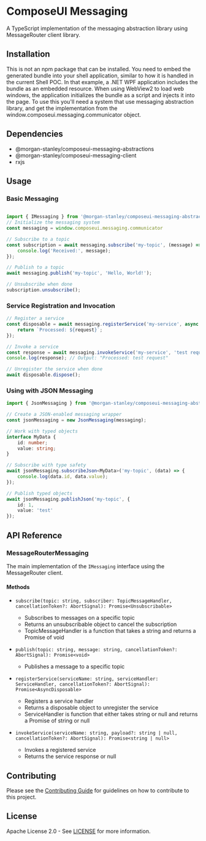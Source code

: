 # ComposeUI Messaging

A TypeScript implementation of the messaging abstraction library using MessageRouter client library.

## Installation
This is not an npm package that can be installed. You need to embed the generated bundle into your shell application, similar to how it is handled in the current Shell POC. In that example, a .NET WPF application includes the bundle as an embedded resource. When using WebView2 to load web windows, the application initializes the bundle as a script and injects it into the page.
To use this you'll need a system that use messaging abstraction library, and get the implementation from the window.composeui.messaging.communicator object.

## Dependencies

- @morgan-stanley/composeui-messaging-abstractions
- @morgan-stanley/composeui-messaging-client
- rxjs

## Usage

### Basic Messaging

```typescript

import { IMessaging } from '@morgan-stanley/composeui-messaging-abstractions';
// Initialize the messaging system
const messaging = window.composeui.messaging.communicator

// Subscribe to a topic
const subscription = await messaging.subscribe('my-topic', (message) => {
    console.log('Received:', message);
});

// Publish to a topic
await messaging.publish('my-topic', 'Hello, World!');

// Unsubscribe when done
subscription.unsubscribe();
```

### Service Registration and Invocation

```typescript
// Register a service
const disposable = await messaging.registerService('my-service', async (request) => {
    return `Processed: ${request}`;
});

// Invoke a service
const response = await messaging.invokeService('my-service', 'test request');
console.log(response); // Output: "Processed: test request"

// Unregister the service when done
await disposable.dispose();
```

### Using with JSON Messaging

```typescript
import { JsonMessaging } from '@morgan-stanley/composeui-messaging-abstractions';

// Create a JSON-enabled messaging wrapper
const jsonMessaging = new JsonMessaging(messaging);

// Work with typed objects
interface MyData {
    id: number;
    value: string;
}

// Subscribe with type safety
await jsonMessaging.subscribeJson<MyData>('my-topic', (data) => {
    console.log(data.id, data.value);
});

// Publish typed objects
await jsonMessaging.publishJson('my-topic', {
    id: 1,
    value: 'test'
});
```

## API Reference

### MessageRouterMessaging

The main implementation of the `IMessaging` interface using the MessageRouter client.

#### Methods

- `subscribe(topic: string, subscriber: TopicMessageHandler, cancellationToken?: AbortSignal): Promise<Unsubscribable>`
  - Subscribes to messages on a specific topic
  - Returns an unsubscribable object to cancel the subscription
  - TopicMessageHandler is a function that takes a string and returns a Promise of void

- `publish(topic: string, message: string, cancellationToken?: AbortSignal): Promise<void>`
  - Publishes a message to a specific topic

- `registerService(serviceName: string, serviceHandler: ServiceHandler, cancellationToken?: AbortSignal): Promise<AsyncDisposable>`
  - Registers a service handler
  - Returns a disposable object to unregister the service
  - ServiceHandler is function that either takes string or null and returns a Promise of string or null

- `invokeService(serviceName: string, payload?: string | null, cancellationToken?: AbortSignal): Promise<string | null>`
  - Invokes a registered service
  - Returns the service response or null

## Contributing

Please see the [Contributing Guide](../../../CONTRIBUTING.md) for guidelines on how to contribute to this project.

## License

Apache License 2.0 - See [LICENSE](../../../LICENSE) for more information.
